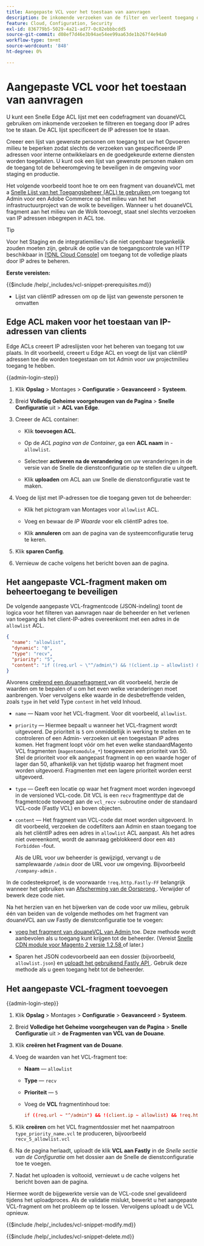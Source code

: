 ```yaml
---
title: Aangepaste VCL voor het toestaan van aanvragen
description: De inkomende verzoeken van de filter en verleent toegang door IP adres voor de plaatsen van Adobe Commerce door met een Fastly Edge ACL lijst en een douaneVCL fragment.
feature: Cloud, Configuration, Security
exl-id: 836779b5-5029-4a21-ad77-0c82ebbbcdd5
source-git-commit: d08ef7d46e3b94ae54ee99aa63de1b267f4e94a0
workflow-type: tm+mt
source-wordcount: '848'
ht-degree: 0%

---
```


# Aangepaste VCL voor het toestaan van aanvragen

U kunt een Snelle Edge ACL lijst met een codefragment van douaneVCL gebruiken om inkomende verzoeken te filtreren en toegang door IP adres toe te staan. De ACL lijst specificeert de IP adressen toe te staan.

Creeer een lijst van gewenste personen om toegang tot uw het Opvoeren milieu te beperken zodat slechts de verzoeken van gespecificeerde IP adressen voor interne ontwikkelaars en de goedgekeurde externe diensten worden toegelaten. U kunt ook een lijst van gewenste personen maken om de toegang tot de beheeromgeving te beveiligen in de omgeving voor staging en productie.

Het volgende voorbeeld toont hoe te om een fragment van douaneVCL met a [ Snelle Lijst van het Toegangsbeheer (ACL) te gebruiken ](https://docs.fastly.com/guides/access-control-lists/about-acls) om toegang tot Admin voor een Adobe Commerce op het milieu van het het infrastructuurproject van de wolk te beveiligen. Wanneer u het douaneVCL fragment aan het milieu van de Wolk toevoegt, staat snel slechts verzoeken van IP adressen inbegrepen in ACL toe.

>[!TIP]
>
>Voor het Staging en de integratiemilieu&#39;s die niet openbaar toegankelijk zouden moeten zijn, gebruik de optie van de toegangscontrole van HTTP beschikbaar in [[!DNL Cloud Console]](../project/overview.md#access-the-project-web-interface) om toegang tot de volledige plaats door IP adres te beheren.

**Eerste vereisten:**


{{$include /help/_includes/vcl-snippet-prerequisites.md}}

- Lijst van cliëntIP adressen om op de lijst van gewenste personen te omvatten

## Edge ACL maken voor het toestaan van IP-adressen van clients

Edge ACLs creeert IP adreslijsten voor het beheren van toegang tot uw plaats. In dit voorbeeld, creeert u Edge ACL en voegt de lijst van cliëntIP adressen toe die worden toegestaan om tot Admin voor uw projectmilieu toegang te hebben.

{{admin-login-step}}

1. Klik **Opslag** > Montages > **Configuratie** > **Geavanceerd** > **Systeem**.

1. Breid **Volledig Geheime voorgeheugen van de Pagina** > **Snelle Configuratie** uit > **ACL van Edge**.

1. Creeer de ACL container:

   - Klik **toevoegen ACL**.

   - Op de *ACL pagina van de Container*, ga een **ACL naam** in - `allowlist`.

   - Selecteer **activeren na de verandering** om uw veranderingen in de versie van de Snelle de dienstconfiguratie op te stellen die u uitgeeft.

   - Klik **uploaden** om ACL aan uw Snelle de dienstconfiguratie vast te maken.

1. Voeg de lijst met IP-adressen toe die toegang geven tot de beheerder:

   - Klik het pictogram van Montages voor `allowlist` ACL.

   - Voeg en bewaar de *IP Waarde* voor elk cliëntIP adres toe.

   - Klik **annuleren** om aan de pagina van de systeemconfiguratie terug te keren.

1. Klik **sparen Config**.

1. Vernieuw de cache volgens het bericht boven aan de pagina.

## Het aangepaste VCL-fragment maken om beheertoegang te beveiligen

De volgende aangepaste VCL-fragmentcode (JSON-indeling) toont de logica voor het filteren van aanvragen naar de beheerder en het verlenen van toegang als het client-IP-adres overeenkomt met een adres in de `allowlist` ACL.

```json
{
  "name": "allowlist",
  "dynamic": "0",
  "type": "recv",
  "priority": "5",
  "content": "if ((req.url ~ \"^/admin\") && !(client.ip ~ allowlist) && !req.http.Fastly-FF) { error 403 \"Forbidden\"; }"
}
```

Alvorens [ creërend een douanefragment ](https://experienceleague.adobe.com/docs/commerce-on-cloud/user-guide/cdn/custom-vcl-snippets/fastly-vcl-allowlist.html?lang=nl-NL#add-the-custom-vcl-snippet) van dit voorbeeld, herzie de waarden om te bepalen of u om het even welke veranderingen moet aanbrengen. Voer vervolgens elke waarde in de desbetreffende velden, zoals `type` in het veld Type `content` in het veld Inhoud.

- `name` — Naam voor het VCL-fragment. Voor dit voorbeeld, `allowlist`.

- `priority` — Hiermee bepaalt u wanneer het VCL-fragment wordt uitgevoerd. De prioriteit is `5` om onmiddellijk in werking te stellen en te controleren of een Admin- verzoeken uit een toegestaan IP adres komen. Het fragment loopt vóór om het even welke standaardMagento VCL fragmenten (`magentomodule_*`) toegewezen een prioriteit van 50. Stel de prioriteit voor elk aangepast fragment in op een waarde hoger of lager dan 50, afhankelijk van het tijdstip waarop het fragment moet worden uitgevoerd. Fragmenten met een lagere prioriteit worden eerst uitgevoerd.

- `type` — Geeft een locatie op waar het fragment moet worden ingevoegd in de versioned VCL-code. Dit VCL is een `recv` fragmenttype dat de fragmentcode toevoegt aan de `vcl_recv` -subroutine onder de standaard VCL-code (Fastly VCL) en boven objecten.

- `content` — Het fragment van VCL-code dat moet worden uitgevoerd. In dit voorbeeld, verzoeken de codefilters aan Admin en staan toegang toe als het cliëntIP adres een adres in `allowlist` ACL aanpast. Als het adres niet overeenkomt, wordt de aanvraag geblokkeerd door een `403 Forbidden` -fout.

  Als de URL voor uw beheerder is gewijzigd, vervangt u de samplewaarde `/admin` door de URL voor uw omgeving. Bijvoorbeeld `/company-admin` .

In de codesteekproef, is de voorwaarde `!req.http.Fastly-FF` belangrijk wanneer het gebruiken van [ Afscherming van de Oorsprong ](fastly-custom-cache-configuration.md#configure-back-ends-and-origin-shielding). Verwijder of bewerk deze code niet.

Na het herzien van en het bijwerken van de code voor uw milieu, gebruik één van beiden van de volgende methodes om het fragment van douaneVCL aan uw Fastly de dienstconfiguratie toe te voegen:

- [ voeg het fragment van douaneVCL van Admin ](#add-the-custom-vcl-snippet) toe. Deze methode wordt aanbevolen als u toegang kunt krijgen tot de beheerder. (Vereist [ Snelle CDN module voor Magento 2 versie 1.2.58 ](fastly-configuration.md#upgrade) of later.)

- Sparen het JSON codevoorbeeld aan een dossier (bijvoorbeeld, `allowlist.json`) en [ uploadt het gebruikend Fastly API ](fastly-vcl-custom-snippets.md#manage-custom-vcl-snippets-using-the-api). Gebruik deze methode als u geen toegang hebt tot de beheerder.

## Het aangepaste VCL-fragment toevoegen

{{admin-login-step}}

1. Klik **Opslag** > Montages > **Configuratie** > **Geavanceerd** > **Systeem**.

1. Breid **Volledige het Geheime voorgeheugen van de Pagina** > **Snelle Configuratie** uit > **de Fragmenten van VCL van de Douane**.

1. Klik **creëren het Fragment van de Douane**.

1. Voeg de waarden van het VCL-fragment toe:

   - **Naam** — `allowlist`

   - **Type** — `recv`

   - **Prioriteit** — `5`

   - Voeg de **VCL** fragmentinhoud toe:

     ```conf
     if ((req.url ~ "^/admin") && !(client.ip ~ allowlist) && !req.http.Fastly-FF) { error 403 "Forbidden";}
     ```

1. Klik **creëren** om het VCL fragmentdossier met het naampatroon `type_priority_name.vcl` te produceren, bijvoorbeeld `recv_5_allowlist.vcl`

1. Na de pagina herlaadt, uploadt de klik **VCL aan Fastly** in de *Snelle sectie van de Configuratie* om het dossier aan de Snelle de dienstconfiguratie toe te voegen.

1. Nadat het uploaden is voltooid, vernieuwt u de cache volgens het bericht boven aan de pagina.

Hiermee wordt de bijgewerkte versie van de VCL-code snel gevalideerd tijdens het uploadproces. Als de validatie mislukt, bewerkt u het aangepaste VCL-fragment om het probleem op te lossen. Vervolgens uploadt u de VCL opnieuw.

{{$include /help/_includes/vcl-snippet-modify.md}}

{{$include /help/_includes/vcl-snippet-delete.md}}

<!-- Last updated from includes: 2025-01-27 17:16:28 -->
